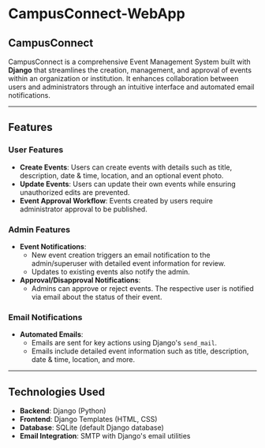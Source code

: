 # CampusConnect-WebApp

## CampusConnect
CampusConnect is a comprehensive Event Management System built with **Django** that streamlines the creation, management, and approval of events within an organization or institution. It enhances collaboration between users and administrators through an intuitive interface and automated email notifications.

---

## Features

### User Features
- **Create Events**: Users can create events with details such as title, description, date & time, location, and an optional event photo.
- **Update Events**: Users can update their own events while ensuring unauthorized edits are prevented.
- **Event Approval Workflow**: Events created by users require administrator approval to be published.

### Admin Features
- **Event Notifications**:
  - New event creation triggers an email notification to the admin/superuser with detailed event information for review.
  - Updates to existing events also notify the admin.
- **Approval/Disapproval Notifications**:
  - Admins can approve or reject events. The respective user is notified via email about the status of their event.

### Email Notifications
- **Automated Emails**:
  - Emails are sent for key actions using Django's `send_mail`.
  - Emails include detailed event information such as title, description, date & time, location, and more.

---

## Technologies Used
- **Backend**: Django (Python)
- **Frontend**: Django Templates (HTML, CSS)
- **Database**: SQLite (default Django database)
- **Email Integration**: SMTP with Django's email utilities
